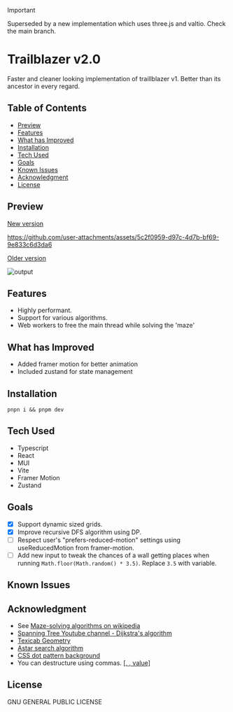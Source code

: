 > [!IMPORTANT]  
> Superseded by a new implementation which uses three.js and valtio. Check the main branch.

# Trailblazer v2.0

Faster and cleaner looking implementation of traillblazer v1. Better than its ancestor in every regard.

## Table of Contents

-   [Preview](#)
-   [Features](#)
-   [What has Improved](#)
-   [Installation](#)
-   [Tech Used](#tech-used)
-   [Goals](#)
-   [Known Issues](#known-issues)
-   [Acknowledgment](#)
-   [License](#license)

## Preview

[New version](public/v2-demo.mp4)

https://github.com/user-attachments/assets/5c2f0959-d97c-4d7b-bf69-9e833c6d3da6

[Older version](public/trailblazer.gif)

![output](https://github.com/user-attachments/assets/4b785d33-cb51-437e-a397-e107dc1e9768)


## Features

-   Highly performant.
-   Support for various algorithms.
-   Web workers to free the main thread while solving the 'maze'

## What has Improved

-   Added framer motion for better animation
-   Included zustand for state management

## Installation

`pnpn i && pnpm dev`

## Tech Used

-   Typescript
-   React
-   MUI
-   Vite
-   Framer Motion
-   Zustand

## Goals

-   [x] Support dynamic sized grids.
-   [x] Improve recursive DFS algorithm using DP.
-   [ ] Respect user's "prefers-reduced-motion" settings using useReducedMotion from framer-motion.
-   [ ] Add new input to tweak the chances of a wall getting places when running `Math.floor(Math.random() * 3.5)`. Replace `3.5` with variable.

## Known Issues

## Acknowledgment

-   See [Maze-solving algorithms on wikipedia](https://en.wikipedia.org/wiki/Maze-solving_algorithm)
-   [Spanning Tree Youtube channel - Dijkstra's algorithm](https://www.youtube.com/watch?v=EFg3u_E6eHU)
-   [Texicab Geometry](https://en.wikipedia.org/wiki/Taxicab_geometry)
-   [Astar search algorithm](https://briangrinstead.com/blog/astar-search-algorithm-in-javascript/)
-   [CSS dot pattern background](https://codepen.io/edmundojr/pen/xOYJGw)
-   You can destructure using commas. [[, , value]](https://github.com/microsoft/TypeScript/issues/10571#issuecomment-242913490)

## License

GNU GENERAL PUBLIC LICENSE
